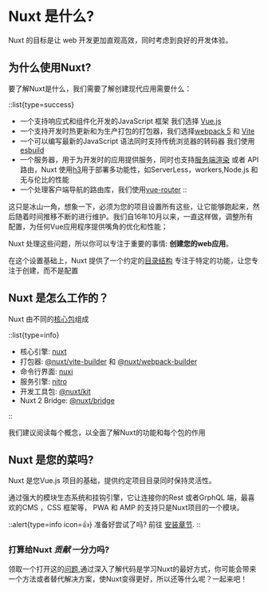 # Nuxt 是什么?

Nuxt 的目标是让 web 开发更加直观高效，同时考虑到良好的开发体验。

## 为什么使用Nuxt?

要了解Nuxt是什么，我们需要了解创建现代应用需要什么：

::list{type=success}

- 一个支持响应式和组件化开发的JavaScript 框架 我们选择 [Vue.js](https://v3.vuejs.org) 
- 一个支持开发时热更新和为生产打包的打包器，我们选择[webpack 5](https://webpack.js.org/) 和 [Vite](https://vitejs.dev/) 
- 一个可以编写最新的JavaScript 语法同时支持传统浏览器的转码器 我们使用[esbuild](https://esbuild.github.io)
- 一个服务器，用于为开发时的应用提供服务，同时也支持[服务端渲染](https://vuejs.org/api/ssr.html#server-side-rendering-api) 或者 API 路由，Nuxt 使用[h3](https://github.com/unjs/h3)用于部署多功能性，如ServerLess，workers,Node.js 和无与伦比的性能
- 一个处理客户端导航的路由库，我们使用[vue-router](https://router.vuejs.org/)
::

这只是冰山一角，想象一下，必须为您的项目设置所有这些，让它能够跑起来，然后随着时间推移不断的进行维护。我们自16年10月以来，一直这样做，调整所有配置，为任何Vue应用程序提供嘴角的优化和性能；

Nuxt  处理这些问题，所以你可以专注于重要的事情: **创建您的web应用**。

在这个设置基础上，Nuxt 提供了一个约定的[目录结构]() 专注于特定的功能，让您专注于创建，而不是配置


## Nuxt 是怎么工作的？

Nuxt 由不同的[核心包](https://github.com/nuxt/framework/tree/main/packages)组成

::list{type=info}

- 核心引擎: [nuxt](ttps://github.com/nuxt/framework/tree/main/packages/nuxt)
- 打包器: [@nuxt/vite-builder](https://github.com/nuxt/framework/tree/main/packages/vite) 和 [@nuxt/webpack-builder](https://github.com/nuxt/framework/tree/main/packages/webpack)
- 命令行界面: [nuxi](https://github.com/nuxt/framework/tree/main/packages/nuxi)
- 服务引擎: [nitro](https://github.com/unjs/nitro)
- 开发工具包: [@nuxt/kit](https://github.com/nuxt/framework/tree/main/packages/kit)
- Nuxt 2 Bridge: [@nuxt/bridge](https://github.com/nuxt/bridge)

::

我们建议阅读每个概念，以全面了解Nuxt的功能和每个包的作用

## Nuxt 是您的菜吗?

Nuxt 是您Vue.js 项目的基础，提供约定项目目录同时保持灵活性。

通过强大的模块生态系统和挂钩引擎，它让连接你的Rest 或者GrphQL 端，最喜欢的CMS ，CSS 框架等， PWA  和 AMP 的支持只是Nuxt项目的一个模块。


::alert{type=info icon=👍}
准备好尝试了吗? 前往 [安装章节](/getting-started/quick-start).
::

### 打算给Nuxt *贡献*  一分力吗?

领取一个打开这的[问题](https://github.com/nuxt/framework/issues),通过深入了解代码是学习Nuxt的最好方式，你可能会带来一个方法或者替代解决方案，使Nuxt变得更好，所以还等什么呢？一起来吧！

